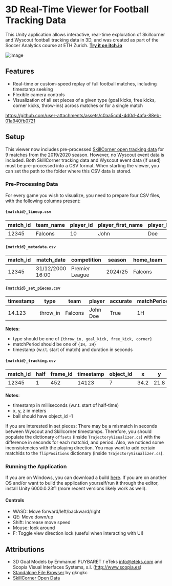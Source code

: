 # 3D Real-Time Viewer for Football Tracking Data
This Unity application allows interactive, real-time exploration of Skillcorner and Wyscout football tracking data in 3D, and was created as part of the Soccer Analytics course at ETH Zurich. **[Try it on itch.io](https://msiebenmann.itch.io/football-tracking-visualizer)**

![image](https://github.com/user-attachments/assets/e6993ce8-6862-44ca-b731-37ac94aaeace)

## Features
- Real-time or custom-speed replay of full football matches, including timestamp seeking
- Flexible camera controls
- Visualization of all set pieces of a given type (goal kicks, free kicks, corner kicks, throw-ins) across matches or for a single match

https://github.com/user-attachments/assets/c0aa5cd4-4d0d-4afa-88eb-01a940fb0721

## Setup
This viewer now includes pre-processed [SkillCorner open tracking data](https://github.com/SkillCorner/opendata) for 9 matches from the 2019/2020 season. However, no Wyscout event data is included.
Both SkillCorner tracking data and Wyscout event data (if used) must be pre-processed into a CSV format.
When starting the viewer, you can set the path to the folder where this CSV data is stored.

### Pre-Processing Data
For every game you wish to visualize, you need to prepare four CSV files, with the following columns present:
#### `{matchid}_lineup.csv`
| match_id | team_name | player_id | player_first_name | player_last_name | player_shirt_number | player_position | player_birthdate | start_time | end_time | yellow_card | red_card | injured | goal | own_goal |
|----------|-----------|-----------|--------------------|-----------------|---------------------|-----------------|------------------|------------|----------|-------------|----------|---------|------|----------|
| 12345    | Falcons   | 10        | John               | Doe             | 9                   | Center Forward  | 1995-04-12       | 00:00:00   | 01:30:00 | 0           | 0        | False   | 0    | 0        |

#### `{matchid}_metadata.csv`
| match_id | match_date       | competition     | season   | home_team | away_team | home_score | away_score | home_team_jersey_color | away_team_jersey_color | home_team_number_color | away_team_number_color | home_team_coach | away_team_coach | pitch_name     | pitch_length | pitch_width | provider    | fps |
|----------|------------------|-----------------|----------|-----------|-----------|------------|------------|------------------------|------------------------|------------------------|------------------------|-----------------|-----------------|----------------|--------------|-------------|-------------|-----|
| 12345    | 31/12/2000 16:00 | Premier League  | 2024/25  | Falcons   | Hawks     | 2          | 1          | #ff0000                | #367eef                | #ffffff                | #000000                | Alex Smith      | Jamie Lee       | National Arena | 105          | 68          | SkillCorner | 10  |

#### `{matchid}_set_pieces.csv`
| timestamp | type       | team     | player     | accurate | matchPeriod | duration |
|-----------|------------|----------|------------|----------|-------------|----------|
| 14.123    | throw_in   | Falcons  | John Doe   | True     | 1H          | 3.2      |

**Notes**:
- type should be one of `{throw_in, goal_kick, free_kick, corner}`
- matchPeriod should be one of `{1H, 2H}`
- timestamp (w.r.t. start of match) and duration in seconds

#### `{matchid}_tracking.csv`
| match_id | half | frame_id | timestamp | object_id | x      | y      | z     | extrapolated |
|----------|------|----------|-----------|-----------|--------|--------|-------|--------------|
| 12345    | 1    | 452      | 14123    | 7         | 34.2   | 21.8   | 0.0   | False        |

**Notes**:
- timestamp in milliseconds (w.r.t. start of half-time)
- x, y, z in meters
- ball should have object_id -1

If you are interested in set pieces: There may be a mismatch in seconds between Wyscout and Skillcorner timestamps. Therefore, you should populate the dictionary `offsets` (inside `TrajectoryVisualizer.cs`) with the difference in seconds for each matchid, and period.
Also, we noticed some inconsistencies with the playing direction.
You may want to add certain matchids to the `flipPositions` dictionary (inside `TrajectoryVisualizer.cs`).

### Running the Application
If you are on Windows, you can download a build [here](https://github.com/TheSiebi/Football-Tracking-Visualizer/releases/).
If you are on another OS and/or want to build the application yourself/run it through the editor, install Unity 6000.0.23f1 (more recent versions likely work as well).

#### Controls
- WASD: Move forward/left/backward/right
- QE: Move down/up
- Shift: Increase move speed
- Mouse: look around
- F: Toggle view direction lock (useful when interacting with UI)

## Attributions
- 3D Goal Models by Emmanuel PUYBARET / eTeks <info@eteks.com>  and Scopia Visual Interfaces Systems, s.l. (http://www.scopia.es)
- [Standalone File Browser](https://github.com/gkngkc/UnityStandaloneFileBrowser) by gkngkc
- [SkillCorner Open Data](https://github.com/SkillCorner/opendata)

